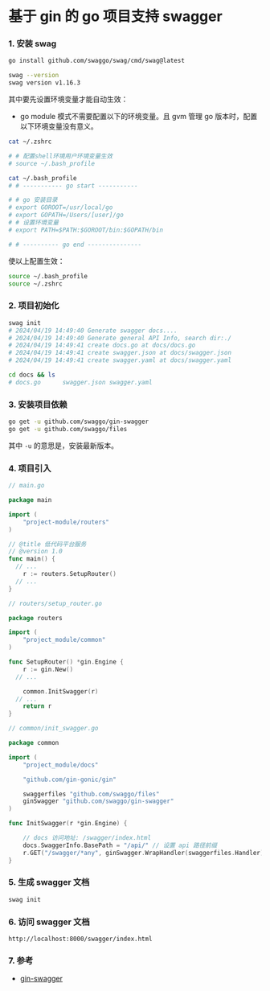 # 基于 gin 的 go 项目支持 swagger

### 1. 安装 swag

```bash
go install github.com/swaggo/swag/cmd/swag@latest

swag --version
swag version v1.16.3
```

其中要先设置环境变量才能自动生效：

- go module 模式不需要配置以下的环境变量。且 gvm 管理 go 版本时，配置以下环境变量没有意义。

```bash
cat ~/.zshrc

# # 配置shell环境用户环境变量生效
# source ~/.bash_profile

cat ~/.bash_profile
# # ----------- go start -----------

# # go 安装目录
# export GOROOT=/usr/local/go
# export GOPATH=/Users/[user]/go
# # 设置环境变量
# export PATH=$PATH:$GOROOT/bin:$GOPATH/bin

# # ---------- go end ---------------
```

使以上配置生效：

```bash
source ~/.bash_profile
source ~/.zshrc
```

### 2. 项目初始化

```bash
swag init
# 2024/04/19 14:49:40 Generate swagger docs....
# 2024/04/19 14:49:40 Generate general API Info, search dir:./
# 2024/04/19 14:49:41 create docs.go at docs/docs.go
# 2024/04/19 14:49:41 create swagger.json at docs/swagger.json
# 2024/04/19 14:49:41 create swagger.yaml at docs/swagger.yaml

```

```bash
cd docs && ls
# docs.go      swagger.json swagger.yaml
```

### 3. 安装项目依赖

```bash
go get -u github.com/swaggo/gin-swagger
go get -u github.com/swaggo/files
```

其中 `-u` 的意思是，安装最新版本。

### 4. 项目引入

```go
// main.go

package main

import (
	"project-module/routers"
)

// @title 低代码平台服务
// @version 1.0
func main() {
  // ...
	r := routers.SetupRouter()
  // ...
}
```

```go
// routers/setup_router.go

package routers

import (
	"project_module/common"
)

func SetupRouter() *gin.Engine {
	r := gin.New()
  // ...

	common.InitSwagger(r)
  // ...
	return r
}

```

```go
// common/init_swagger.go

package common

import (
	"project_module/docs"

	"github.com/gin-gonic/gin"

	swaggerfiles "github.com/swaggo/files"
	ginSwagger "github.com/swaggo/gin-swagger"
)

func InitSwagger(r *gin.Engine) {

	// docs 访问地址: /swagger/index.html
	docs.SwaggerInfo.BasePath = "/api/" // 设置 api 路径前缀
	r.GET("/swagger/*any", ginSwagger.WrapHandler(swaggerfiles.Handler))
}

```

### 5. 生成 swagger 文档

```bash
swag init
```

### 6. 访问 swagger 文档

`http://localhost:8000/swagger/index.html`

### 7. 参考

- [gin-swagger](https://github.com/swaggo/gin-swagger)
